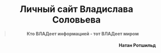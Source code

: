 <h1 align="center"><strong>Личный сайт Владислава Соловьева</strong></h1> 
<blockquote>
<p align="center"><strong>Кто ВЛАДеет информацией - тот ВЛАДеет миром</strong></p>
</blockquote>
<h4 align="right">Натан Ротшильд</h4> 
